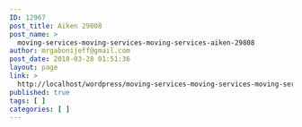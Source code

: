 ```yaml
---
ID: 12967
post_title: Aiken 29808
post_name: >
  moving-services-moving-services-moving-services-aiken-29808
author: mrgabonijeff@gmail.com
post_date: 2018-03-28 01:51:36
layout: page
link: >
  http://localhost/wordpress/moving-services-moving-services-moving-services-aiken-29808/
published: true
tags: [ ]
categories: [ ]
---
```

